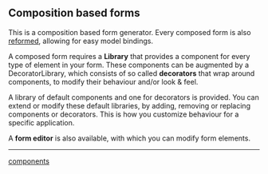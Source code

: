 ## Composition based forms

This is a composition based form generator. Every composed form is also [reformed](https://github.com/davezuko/react-reformed), allowing for easy model bindings.

A composed form requires a **Library** that provides a component for every type of element in your form. These components can be augmented by a DecoratorLibrary, which consists of so called **decorators** that wrap around components, to modify their behaviour and/or look & feel.

A library of default components and one for decorators is provided. You can extend or modify these default libraries, by adding, removing or replacing components or decorators. This is how you customize behaviour for a specific application.

A **form editor** is also available, with which you can modify form elements.

***

[components](components)
